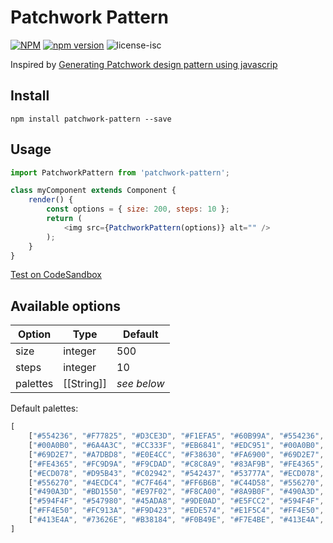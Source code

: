
# Patchwork Pattern

[![NPM](https://nodei.co/npm/patchwork-pattern.png?downloads=true&downloadRank=true&stars=true)](https://nodei.co/npm/patchwork-pattern/)
[![npm version](https://badge.fury.io/js/patchwork-pattern.svg)](https://badge.fury.io/js/patchwork-pattern)
![license-isc](https://img.shields.io/github/license/giatro/patchwork-pattern.svg)

Inspired by [Generating Patchwork design pattern using javascrip](https://codeburst.io/generating-patchwork-design-patterns-using-javascript-a980ca094fd0)

## Install
```
npm install patchwork-pattern --save

```
## Usage
```js
import PatchworkPattern from 'patchwork-pattern';

class myComponent extends Component {
    render() {
        const options = { size: 200, steps: 10 };
        return (
            <img src={PatchworkPattern(options)} alt="" />
        );
    }
}
```
[Test on CodeSandbox](https://codesandbox.io/s/wonderful-bhabha-p7hlc?fontsize=14)

## Available options

| Option | Type | Default |
| ------ | ---- | ------- |
| size | integer | 500 |
| steps | integer | 10 |
| palettes | [[String]] | *see below* |

Default palettes:

```js
[
    ["#554236", "#F77825", "#D3CE3D", "#F1EFA5", "#60B99A", "#554236", "#F77825", "#D3CE3D"], // https://www.colourlovers.com/palette/940086/mystery_machine
    ["#00A0B0", "#6A4A3C", "#CC333F", "#EB6841", "#EDC951", "#00A0B0", "#6A4A3C", "#CC333F"], // https://www.colourlovers.com/palette/1473/Ocean_Five
    ["#69D2E7", "#A7DBD8", "#E0E4CC", "#F38630", "#FA6900", "#69D2E7", "#A7DBD8", "#E0E4CC"], // https://www.colourlovers.com/palette/92095/Giant_Goldfish
    ["#FE4365", "#FC9D9A", "#F9CDAD", "#C8C8A9", "#83AF9B", "#FE4365", "#FC9D9A", "#F9CDAD"], // https://www.colourlovers.com/palette/629637/()
    ["#ECD078", "#D95B43", "#C02942", "#542437", "#53777A", "#ECD078", "#D95B43", "#C02942"], // https://www.colourlovers.com/palette/694737/Thought_Provoking
    ["#556270", "#4ECDC4", "#C7F464", "#FF6B6B", "#C44D58", "#556270", "#4ECDC4", "#C7F464"], // https://www.colourlovers.com/palette/1930/cheer_up_emo_kid
    ["#490A3D", "#BD1550", "#E97F02", "#F8CA00", "#8A9B0F", "#490A3D", "#BD1550", "#E97F02"], // https://www.colourlovers.com/palette/848743/(_”_)
    ["#594F4F", "#547980", "#45ADA8", "#9DE0AD", "#E5FCC2", "#594F4F", "#547980", "#45ADA8"], // https://www.colourlovers.com/palette/443995/i_demand_a_pancake
    ["#FF4E50", "#FC913A", "#F9D423", "#EDE574", "#E1F5C4", "#FF4E50", "#FC913A", "#F9D423"], // https://www.colourlovers.com/palette/937624/Dance_To_Forg
    ["#413E4A", "#73626E", "#B38184", "#F0B49E", "#F7E4BE", "#413E4A", "#73626E", "#B38184"]  // https://www.colourlovers.com/palette/723615/clairedelune
]
```
